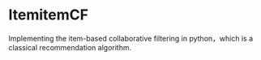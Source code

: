# ItemitemCF
 Implementing the item-based collaborative filtering in python，which is a classical recommendation algorithm.
